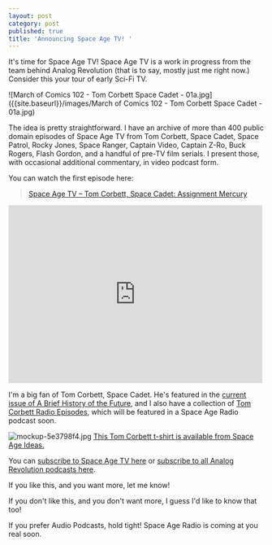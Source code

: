 ```yaml
---
layout: post
category: post
published: true
title: 'Announcing Space Age TV! '
---
```

It's time for Space Age TV! Space Age TV is a work in progress from the team behind Analog Revolution (that is to say, mostly just me right now.) Consider this your tour of early Sci-Fi TV. 

![March of Comics 102 - Tom Corbett Space Cadet - 01a.jpg]({{site.baseurl}}/images/March of Comics 102 - Tom Corbett Space Cadet - 01a.jpg)

The idea is pretty straightforward. I have an archive of more than 400 public domain episodes of Space Age TV from Tom Corbett, Space Cadet, Space Patrol, Rocky Jones, Space Ranger, Captain Video, Captain Z-Ro, Buck Rogers, Flash Gordon, and a handful of pre-TV film serials. I present those, with occasional additional commentary, in video podcast form. 

You can watch the first episode here: 

<blockquote class="wp-embedded-content"><a href="http://analogrevolution.com/podcast/space-age-tv-tom-corbett-space-cadet-assignment-mercury-preview/">Space Age TV &#8211; Tom Corbett, Space Cadet: Assignment Mercury</a></blockquote>
<script type='text/javascript'>
<!--//--><![CDATA[//><!--
		!function(a,b){"use strict";function c(){if(!e){e=!0;var a,c,d,f,g=-1!==navigator.appVersion.indexOf("MSIE 10"),h=!!navigator.userAgent.match(/Trident.*rv:11\./),i=b.querySelectorAll("iframe.wp-embedded-content");for(c=0;c<i.length;c++){if(d=i[c],!d.getAttribute("data-secret"))f=Math.random().toString(36).substr(2,10),d.src+="#?secret="+f,d.setAttribute("data-secret",f);if(g||h)a=d.cloneNode(!0),a.removeAttribute("security"),d.parentNode.replaceChild(a,d)}}}var d=!1,e=!1;if(b.querySelector)if(a.addEventListener)d=!0;if(a.wp=a.wp||{},!a.wp.receiveEmbedMessage)if(a.wp.receiveEmbedMessage=function(c){var d=c.data;if(d.secret||d.message||d.value)if(!/[^a-zA-Z0-9]/.test(d.secret)){var e,f,g,h,i,j=b.querySelectorAll('iframe[data-secret="'+d.secret+'"]'),k=b.querySelectorAll('blockquote[data-secret="'+d.secret+'"]');for(e=0;e<k.length;e++)k[e].style.display="none";for(e=0;e<j.length;e++)if(f=j[e],c.source===f.contentWindow){if(f.removeAttribute("style"),"height"===d.message){if(g=parseInt(d.value,10),g>1e3)g=1e3;else if(~~g<200)g=200;f.height=g}if("link"===d.message)if(h=b.createElement("a"),i=b.createElement("a"),h.href=f.getAttribute("src"),i.href=d.value,i.host===h.host)if(b.activeElement===f)a.top.location.href=d.value}else;}},d)a.addEventListener("message",a.wp.receiveEmbedMessage,!1),b.addEventListener("DOMContentLoaded",c,!1),a.addEventListener("load",c,!1)}(window,document);
//--><!]]>
</script><iframe sandbox="allow-scripts allow-same-origin" security="restricted" src="http://analogrevolution.com/podcast/space-age-tv-tom-corbett-space-cadet-assignment-mercury-preview/embed/" width="500" height="350" title="&#8220;Space Age TV &#8211; Tom Corbett, Space Cadet: Assignment Mercury&#8221; &#8212; Analog Revolution" frameborder="0" marginwidth="0" marginheight="0" scrolling="no" class="wp-embedded-content"></iframe>

I'm a big fan of Tom Corbett, Space Cadet. He's featured in the [current issue of A Brief History of the Future](https://spaceageideas.com/product/a-brief-history-of-the-future-winter-2017/), and I also have a collection of [Tom Corbett Radio Episodes](https://www.patreon.com/posts/tom-corbett-15725393), which will be featured in a Space Age Radio podcast soon. 

![mockup-5e3798f4.jpg]({{site.baseurl}}/images/mockup-5e3798f4.jpg)
[This Tom Corbett t-shirt is available from Space Age Ideas.](https://spaceageideas.com/product/space-cadet-short-sleeve-t-shirt/)


You can [subscribe to Space Age TV here](http://analogrevolution.com/feed/podcast/space-age-tv) or [subscribe to all Analog Revolution podcasts here](http://analogrevolution.com/feed/podcast/).

If you like this, and you want more, let me know! 

If you don't like this, and you don't want more, I guess I'd like to know that too! 

If you prefer Audio Podcasts, hold tight! Space Age Radio is coming at you real soon.
